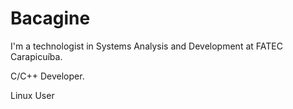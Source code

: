 # Bacagine

I'm a technologist in Systems Analysis and Development at FATEC Carapicuíba.

C/C++ Developer.

Linux User
